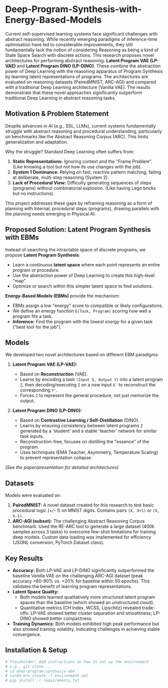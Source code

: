 # Deep-Program-Synthesis-with-Energy-Based-Models

Current self-supervised learning systems face significant challenges with abstract reasoning. While recently emerging paradigms of inference-time optimisation have led to considerable improvements, they still fundamentally lack the notion of considering Reasoning as being a kind of State Space Search with discrete actions. This research proposes novel architectures for performing abstract reasoning: **Latent Program VAE (LP-VAE)** and **Latent Program DINO (LP-DINO)**. These combine the abstraction power of Deep Learning with the reasoning apparatus of Program Synthesis by learning latent representations of programs. The architectures are evaluated on reasoning datasets (PairedMNIST, ARC-AGI) and compared with a traditional Deep Learning architecture (Vanilla VAE). The results demonstrate that these novel approaches significantly outperform traditional Deep Learning in abstract reasoning tasks.

## Motivation & Problem Statement

Despite advances in AI (e.g., SSL, LLMs), current systems fundamentally struggle with abstract reasoning and procedural understanding, particularly on benchmarks like the Abstract Reasoning Corpus (ARC). This limits generalization and adaptation.

Why the struggle? Standard Deep Learning often suffers from:
1.  **Static Representations:** Ignoring context and the "Frame Problem". (Like knowing a tool but not how its use changes with the job).
2.  **System 1 Dominance:** Relying on fast, reactive pattern matching, failing at deliberate, multi-step reasoning (System 2).
3.  **Lack of Procedural View:** Difficulty generating sequences of steps (programs) without combinatorial explosion. (Like having Lego bricks but no instructions).

This project addresses these gaps by reframing reasoning as a form of planning with internal, procedural steps (programs), drawing parallels with the planning needs emerging in Physical AI.

## Proposed Solution: Latent Program Synthesis with EBMs

Instead of searching the intractable space of discrete programs, we propose **Latent Program Synthesis**:
* Learn a continuous **latent space** where each point represents an entire program or procedure.
* Use the abstraction power of Deep Learning to create this high-level "map".
* Optimize or search within this simpler latent space to find solutions.

**Energy-Based Models (EBMs)** provide the mechanism:
* EBMs assign a low "energy" score to compatible or likely configurations.
* We define an energy function `E(Task, Program)` scoring how well a program fits a task.
* **Inference:** Find the program with the *lowest energy* for a given task ("best tool for the job").

## Models

We developed two novel architectures based on different EBM paradigms:

1.  **Latent Program VAE (LP-VAE):**
    * Based on **Reconstruction** (VAE).
    * Learns by encoding a task `(Input X, Output Y)` into a latent program `Z`, then decoding/executing `Z` on a *new* input `X'` to reconstruct the corresponding `Y'`.
    * Forces `Z` to represent the general procedure, not just memorize the output.

2.  **Latent Program DINO (LP-DINO):**
    * Based on **Contrastive Learning / Self-Distillation** (DINO).
    * Learns by ensuring consistency between latent programs `Z` generated by a 'student' and a stable 'teacher' network for similar task inputs.
    * Reconstruction-free, focuses on distilling the "essence" of the program.
    * Uses techniques (EMA Teacher, Asymmetry, Temperature Scaling) to prevent representation collapse.

*(See the paper/presentation for detailed architectures)*

## Datasets

Models were evaluated on:

1.  **PairedMNIST:** A novel dataset created for this research to test basic procedural logic (+/- 1) on MNIST digits. Contains pairs `(X, X+1)` or `(X, X-1)`.
2.  **ARC-AGI (subset):** The challenging Abstract Reasoning Corpus benchmark. Used the RE-ARC tool to generate a large dataset (400k samples across 3 tasks) to overcome few-shot limitations for training deep models. Custom data loading was implemented for efficiency (JSONL conversion, PyTorch Dataset class).

## Key Results

* **Accuracy:** Both LP-VAE and LP-DINO significantly outperformed the baseline Vanilla VAE on the challenging ARC-AGI dataset (peak accuracy >80-90% vs. <20% for baseline within 50 epochs). This validates the benefit of learning program representations.
* **Latent Space Quality:**
    * Both models learned qualitatively more structured latent program spaces than the baseline (which showed an unstructured cloud).
    * Quantitative metrics (CH Index, WCSS, Lipschitz) revealed trade-offs: LP-VAE showed better cluster separation and smoothness; LP-DINO showed better compactness.
* **Training Dynamics:** Both models exhibited high peak performance but also showed training volatility, indicating challenges in achieving stable convergence.

## Installation & Setup

```bash
# Placeholder: Add instructions on how to set up the environment
# e.g., git clone ...
# cd deep-program-synthesis-ebm
# conda env create -f environment.yml
# pip install -r requirements.txt
